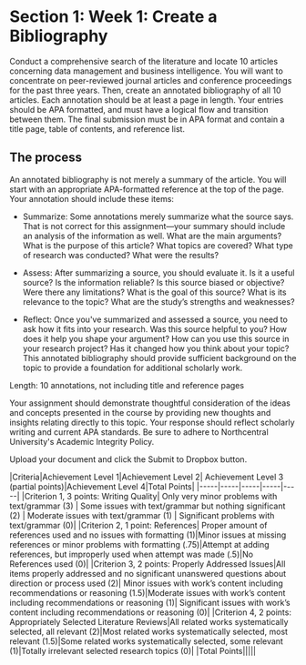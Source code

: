 # Section 1: Week 1: Create a Bibliography

Conduct a comprehensive search of the literature and locate 10 articles concerning data management and business intelligence. You will want to concentrate on peer-reviewed journal articles and conference proceedings for the past three years. Then, create an annotated bibliography of all 10 articles. Each annotation should be at least a page in length. Your entries should be APA formatted, and must have a logical flow and transition between them. The final submission must be in APA format and contain a title page, table of contents, and reference list.

## The process

An annotated bibliography is not merely a summary of the article.
You will start with an appropriate APA-formatted reference at the top of the page.
Your annotation should include these items:

* Summarize: Some annotations merely summarize what the source says. That is not correct for this assignment—your summary should include an analysis of the information as well. What are the main arguments? What is the purpose of this article? What topics are covered? What type of research was conducted? What were the results?

* Assess: After summarizing a source, you should evaluate it. Is it a useful source? Is the information reliable? Is this source biased or objective? Were there any limitations? What is the goal of this source? What is its relevance to the topic? What are the study’s strengths and weaknesses?

* Reflect: Once you've summarized and assessed a source, you need to ask how it fits into your research. Was this source helpful to you? How does it help you shape your argument? How can you use this source in your research project? Has it changed how you think about your topic?
This annotated bibliography should provide sufficient background on the topic to provide a foundation for additional scholarly work.

Length: 10 annotations, not including title and reference pages

Your assignment should demonstrate thoughtful consideration of the ideas and concepts presented in the course by providing new thoughts and insights relating directly to this topic. Your response should reflect scholarly writing and current APA standards. Be sure to adhere to Northcentral University's Academic Integrity Policy.

Upload your document and click the Submit to Dropbox button.

|Criteria|Achievement Level 1|Achievement Level 2| Achievement Level 3 (partial points)|Achievement Level 4|Total Points|
|-----|-----|-----|-----|-----|
|Criterion 1, 3 points: Writing Quality| Only very minor problems with text/grammar (3) | Some issues with text/grammar but nothing significant (2) | Moderate issues with text/grammar (1) | Significant problems with text/grammar (0)|
|Criterion 2, 1 point: References| Proper amount of references used and no issues with formatting (1)|Minor issues at missing references or minor problems with formatting (.75)|Attempt at adding references, but improperly used when attempt was made (.5)|No References used (0)|
|Criterion 3, 2 points: Properly Addressed Issues|All items properly addressed and no significant unanswered questions about direction or process used (2)| Minor issues with work’s content including recommendations or reasoning (1.5)|Moderate issues with work’s content including recommendations or reasoning (1)| Significant issues with work’s content including recommendations or reasoning (0)|
|Criterion 4, 2 points: Appropriately Selected Literature Reviews|All related works systematically selected, all relevant (2)|Most related works systematically selected, most relevant (1.5)|Some related works systematically selected, some relevant (1)|Totally irrelevant selected research topics (0)|
|Total Points|||||
